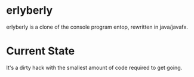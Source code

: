 
# erlyberly

erlyberly is a clone of the console program entop, rewritten in java/javafx.

# Current State

It's a dirty hack with the smallest amount of code required to get going.